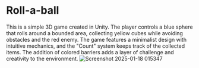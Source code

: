 # Roll-a-ball
This is a simple 3D game created in Unity. The player controls a blue sphere that rolls around a bounded area, collecting yellow cubes while avoiding obstacles and the red enemy. The game features a minimalist design with intuitive mechanics, and the "Count" system keeps track of the collected items. The addition of colored barriers adds a layer of challenge and creativity to the environment.
![Screenshot 2025-01-18 015347](https://github.com/user-attachments/assets/08a0a169-7bbe-46ce-a090-ba72144b726c)

